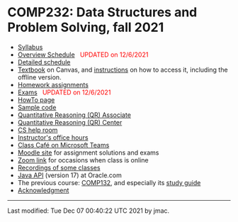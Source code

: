 # COMP232: Data Structures and Problem Solving, fall 2021

* [Syllabus](syllabus.docx)
* [Overview Schedule](schedule.xlsx)&nbsp;&nbsp;&nbsp;<font color="red">UPDATED on 12/6/2021</font>
* [Detailed schedule](resources)
* [Textbook](https://canvas.instructure.com/courses/3186473) on
  Canvas, and [instructions](textbook-instructions.md) on how to
  access it, including the offline version.
* [Homework assignments](hw)
* [Exams](exams.md)&nbsp;&nbsp;&nbsp;<font color="red">UPDATED on 12/6/2021</font>
* [HowTo page](howto.md)
* [Sample code](comp232-sample-code.zip)
* [Quantitative Reasoning (QR) Associate](qra.md)
* [Quantitative Reasoning (QR) Center](https://users.dickinson.edu/~jmac/qr-center.html)
* [CS help room](help-room/cs-help-room.md)
* [Instructor's office hours](https://users.dickinson.edu/~jmac/office-hours.html)
* [Class Caf&eacute; on Microsoft Teams](https://teams.microsoft.com/l/channel/19%3adfaa759531294a5db934de2c461e757f%40thread.tacv2/Class%2520Caf%25C3%25A9?groupId=58a2e67c-ea1c-431b-b361-3b17e0f3df37&tenantId=6232b055-76b9-4c13-9b88-b562ae7db6fb)
* [Moodle site](https://lms.dickinson.edu/course/view.php?id=45781) for assignment solutions and exams
* [Zoom link](https://lms.dickinson.edu/mod/url/view.php?id=1036902)
  for occasions when class is online
* [Recordings of some classes](https://lms.dickinson.edu/mod/page/view.php?id=1041988)
* [Java API](https://docs.oracle.com/en/java/javase/17/docs/api/index.html) (version 17) at Oracle.com
* The previous course: [COMP132](https://users.dickinson.edu/~jmac/courses/previous/spring-2021-comp132/), and especially its [study guide](https://users.dickinson.edu/~jmac/courses/previous/spring-2021-comp132/study-guide-4-26-2021.docx)
* [Acknowledgment](acknowledgment.md)



<!---
    <UL>
      <LI><A HREF="syllabus-12-1-2020.docx">Syllabus</A> </LI>
      <LI><A HREF="schedule-12-2-2020.xlsx">Summary schedule </A> </LI>
      <LI><A HREF="resources">Detailed schedule and class resources</A></LI>
      <LI><A HREF="hw">Homework assignments</A></LI>
      <LI><A HREF="exams">Exams</A></LI>
      <LI><A HREF="https://lms.dickinson.edu/course/view.php?id=45226">Moodle</A></LI>
    </UL>
    <hr>
  </body>
</html>
-->


----
Last modified: Tue Dec 07 00:40:22 UTC 2021 by jmac.
